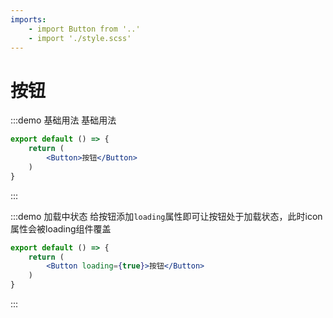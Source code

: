 ```yaml
---
imports:
    - import Button from '..'
    - import './style.scss'
---
```

# 按钮

:::demo 基础用法
基础用法

```jsx
export default () => {
    return (
        <Button>按钮</Button>
    )
}
```
:::

:::demo 加载中状态
给按钮添加`loading`属性即可让按钮处于加载状态，此时icon属性会被loading组件覆盖

```jsx
export default () => {
    return (
        <Button loading={true}>按钮</Button>
    )
}
```
:::
